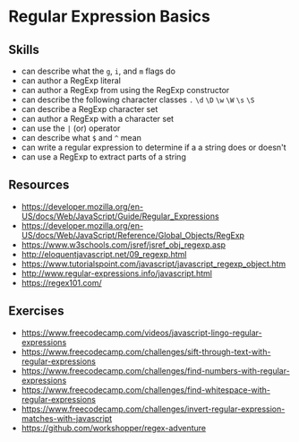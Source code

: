 # Regular Expression Basics


## Skills

- can describe what the `g`, `i`, and `m` flags do
- can author a RegExp literal
- can author a RegExp from using the RegExp constructor
- can describe the following character classes `.` `\d` `\D` `\w` `\W` `\s`
`\S`
- can describe a RegExp character set
- can author a RegExp with a character set
- can use the `|` (or) operator
- can describe what `$` and `^` mean
- can write a regular expression to determine if a a string does or doesn't
- can use a RegExp to extract parts of a string


## Resources

- https://developer.mozilla.org/en-US/docs/Web/JavaScript/Guide/Regular_Expressions
- https://developer.mozilla.org/en-US/docs/Web/JavaScript/Reference/Global_Objects/RegExp
- https://www.w3schools.com/jsref/jsref_obj_regexp.asp
- http://eloquentjavascript.net/09_regexp.html
- https://www.tutorialspoint.com/javascript/javascript_regexp_object.htm
- http://www.regular-expressions.info/javascript.html
- https://regex101.com/

## Exercises

- https://www.freecodecamp.com/videos/javascript-lingo-regular-expressions
- https://www.freecodecamp.com/challenges/sift-through-text-with-regular-expressions
- https://www.freecodecamp.com/challenges/find-numbers-with-regular-expressions
- https://www.freecodecamp.com/challenges/find-whitespace-with-regular-expressions
- https://www.freecodecamp.com/challenges/invert-regular-expression-matches-with-javascript
- https://github.com/workshopper/regex-adventure
